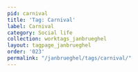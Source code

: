 ```yaml
---
pid: carnival
title: 'Tag: Carnival'
label: Carnival
category: Social life
collection: worktags_janbrueghel
layout: tagpage_janbrueghel
order: '023'
permalink: "/janbrueghel/tags/carnival/"
---
```

